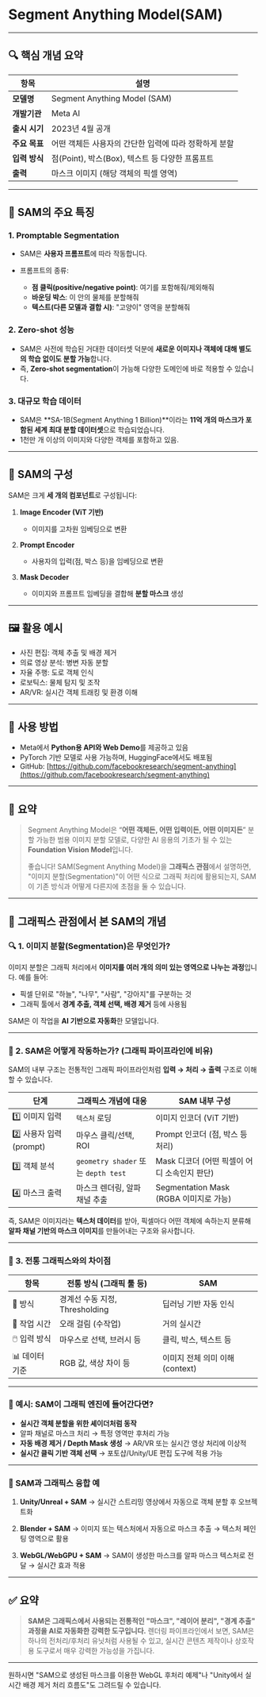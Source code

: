 # Segment Anything Model(SAM)

---

## 🔍 핵심 개념 요약

| 항목        | 설명                                |
| --------- | --------------------------------- |
| **모델명**   | Segment Anything Model (SAM)      |
| **개발기관**  | Meta AI                           |
| **출시 시기** | 2023년 4월 공개                       |
| **주요 목표** | 어떤 객체든 사용자의 간단한 입력에 따라 정확하게 분할    |
| **입력 방식** | 점(Point), 박스(Box), 텍스트 등 다양한 프롬프트 |
| **출력**    | 마스크 이미지 (해당 객체의 픽셀 영역)            |

---

## 🧠 SAM의 주요 특징

### 1. **Promptable Segmentation**

* SAM은 **사용자 프롬프트**에 따라 작동합니다.
* 프롬프트의 종류:

  * **점 클릭(positive/negative point)**: 여기를 포함해줘/제외해줘
  * **바운딩 박스**: 이 안의 물체를 분할해줘
  * **텍스트(다른 모델과 결합 시)**: "고양이" 영역을 분할해줘

### 2. **Zero-shot 성능**

* SAM은 사전에 학습된 거대한 데이터셋 덕분에 **새로운 이미지나 객체에 대해 별도의 학습 없이도 분할 가능**합니다.
* 즉, **Zero-shot segmentation**이 가능해 다양한 도메인에 바로 적용할 수 있습니다.

### 3. **대규모 학습 데이터**

* SAM은 \*\*SA-1B(Segment Anything 1 Billion)\*\*이라는 **11억 개의 마스크가 포함된 세계 최대 분할 데이터셋**으로 학습되었습니다.
* 1천만 개 이상의 이미지와 다양한 객체를 포함하고 있음.

---

## 🧩 SAM의 구성

SAM은 크게 **세 개의 컴포넌트**로 구성됩니다:

1. **Image Encoder (ViT 기반)**

   * 이미지를 고차원 임베딩으로 변환
2. **Prompt Encoder**

   * 사용자의 입력(점, 박스 등)을 임베딩으로 변환
3. **Mask Decoder**

   * 이미지와 프롬프트 임베딩을 결합해 **분할 마스크** 생성

---

## 🖼️ 활용 예시

* 사진 편집: 객체 추출 및 배경 제거
* 의료 영상 분석: 병변 자동 분할
* 자율 주행: 도로 객체 인식
* 로보틱스: 물체 탐지 및 조작
* AR/VR: 실시간 객체 트래킹 및 환경 이해

---

## 🔧 사용 방법

* Meta에서 **Python용 API와 Web Demo**를 제공하고 있음
* PyTorch 기반 모델로 사용 가능하며, HuggingFace에서도 배포됨
* GitHub: [https://github.com/facebookresearch/segment-anything](https://github.com/facebookresearch/segment-anything)

---

## 📌 요약

> Segment Anything Model은 “**어떤 객체든, 어떤 입력이든, 어떤 이미지든**” 분할 가능한 범용 이미지 분할 모델로, 다양한 AI 응용의 기초가 될 수 있는 **Foundation Vision Model**입니다.
>
> 좋습니다! SAM(Segment Anything Model)을 **그래픽스 관점**에서 설명하면, "이미지 분할(Segmentation)"이 어떤 식으로 그래픽 처리에 활용되는지, SAM이 기존 방식과 어떻게 다른지에 초점을 둘 수 있습니다.

---

## 🎨 그래픽스 관점에서 본 SAM의 개념

### 🔍 1. 이미지 분할(Segmentation)은 무엇인가?

이미지 분할은 그래픽 처리에서 **이미지를 여러 개의 의미 있는 영역으로 나누는 과정**입니다. 예를 들어:

* 픽셀 단위로 "하늘", "나무", "사람", "강아지"를 구분하는 것
* 그래픽 툴에서 **경계 추출, 객체 선택, 배경 제거** 등에 사용됨

SAM은 이 작업을 **AI 기반으로 자동화**한 모델입니다.

---

### 🧠 2. SAM은 어떻게 작동하는가? (그래픽 파이프라인에 비유)

SAM의 내부 구조는 전통적인 그래픽 파이프라인처럼 **입력 → 처리 → 출력** 구조로 이해할 수 있습니다.

| 단계                  | 그래픽스 개념에 대응                       | SAM 내부 구성                        |
| ------------------- | --------------------------------- | -------------------------------- |
| 1️⃣ 이미지 입력          | `텍스처` 로딩                          | 이미지 인코더 (ViT 기반)                 |
| 2️⃣ 사용자 입력 (prompt) | 마우스 클릭/선택, ROI                    | Prompt 인코더 (점, 박스 등 처리)          |
| 3️⃣ 객체 분석           | `geometry shader` 또는 `depth test` | Mask 디코더 (어떤 픽셀이 어디 소속인지 판단)     |
| 4️⃣ 마스크 출력          | 마스크 렌더링, 알파 채널 추출                 | Segmentation Mask (RGBA 이미지로 가능) |

즉, SAM은 이미지라는 **텍스처 데이터**를 받아, 픽셀마다 어떤 객체에 속하는지 분류해 **알파 채널 기반의 마스크 이미지**를 만들어내는 구조와 유사합니다.

---

### 🎨 3. 전통 그래픽스와의 차이점

| 항목        | 전통 방식 (그래픽 툴 등)         | SAM                    |
| --------- | ----------------------- | ---------------------- |
| 🎯 방식     | 경계선 수동 지정, Thresholding | 딥러닝 기반 자동 인식           |
| 🎨 작업 시간  | 오래 걸림 (수작업)             | 거의 실시간                 |
| 🖱️ 입력 방식 | 마우스로 선택, 브러시 등          | 클릭, 박스, 텍스트 등          |
| 📊 데이터 기준 | RGB 값, 색상 차이 등          | 이미지 전체 의미 이해 (context) |

---

### 🧪 예시: SAM이 그래픽 엔진에 들어간다면?

* **실시간 객체 분할을 위한 셰이더처럼 동작**
* 알파 채널로 마스크 처리 → 특정 영역만 후처리 가능
* **자동 배경 제거 / Depth Mask 생성** → AR/VR 또는 실시간 영상 처리에 이상적
* **실시간 클릭 기반 객체 선택** → 포토샵/Unity/UE 편집 도구에 적용 가능

---

### 🧱 SAM과 그래픽스 융합 예

1. **Unity/Unreal + SAM**
   → 실시간 스트리밍 영상에서 자동으로 객체 분할 후 오브젝트화

2. **Blender + SAM**
   → 이미지 또는 텍스처에서 자동으로 마스크 추출 → 텍스처 페인팅 영역으로 활용

3. **WebGL/WebGPU + SAM**
   → SAM이 생성한 마스크를 알파 마스크 텍스처로 전달 → 실시간 효과 적용

---

## ✅ 요약

> **SAM은 그래픽스에서 사용되는 전통적인 "마스크", "레이어 분리", "경계 추출" 과정을 AI로 자동화한 강력한 도구입니다.**
> 렌더링 파이프라인에서 보면, SAM은 하나의 전처리/후처리 유닛처럼 사용될 수 있고, 실시간 콘텐츠 제작이나 상호작용 도구로서 매우 강력한 가능성을 가집니다.

---

원하시면 "SAM으로 생성된 마스크를 이용한 WebGL 후처리 예제"나 "Unity에서 실시간 배경 제거 처리 흐름도"도 그려드릴 수 있습니다.

